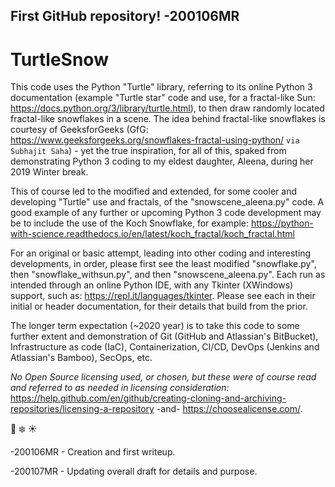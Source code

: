 ## First GitHub repository!  -200106MR
# TurtleSnow

This code uses the Python "Turtle" library, referring to its online Python 3 documentation (example "Turtle star" code and use, for a fractal-like Sun:  https://docs.python.org/3/library/turtle.html), to then draw randomly located fractal-like snowflakes in a scene.  The idea behind fractal-like snowflakes is courtesy of GeeksforGeeks (GfG:  https://www.geeksforgeeks.org/snowflakes-fractal-using-python/ `via Subhajit Saha`) - yet the true inspiration, for all of this, spaked from demonstrating Python 3 coding to my eldest daughter, Aleena, during her 2019 Winter break.

This of course led to the modified and extended, for some cooler and developing "Turtle" use and fractals, of the "snowscene_aleena.py" code.  A good example of any further or upcoming Python 3 code development may be to include the use of the Koch Snowflake, for example:  https://python-with-science.readthedocs.io/en/latest/koch_fractal/koch_fractal.html

For an original or basic attempt, leading into other coding and interesting developments, in order, please first see the least modified  "snowflake.py", then "snowflake_withsun.py", and then "snowscene_aleena.py".  Each run as intended through an online Python IDE, with any Tkinter (XWindows) support, such as:  https://repl.it/languages/tkinter.  Please see each in their initial or header documentation, for their details that build from the prior.

The longer term expectation (~2020 year) is to take this code to some further extent and demonstration of Git (GitHub and Atlassian's BitBucket), Infrastructure as code (IaC), Containerization, CI/CD, DevOps (Jenkins and Atlassian's Bamboo), SecOps, etc.

*No Open Source licensing used, or chosen, but these were of course read and referred to as needed in licensing consideration:*  https://help.github.com/en/github/creating-cloning-and-archiving-repositories/licensing-a-repository -and- https://choosealicense.com/.

:turtle: :snowflake: :sunny:

-200106MR - Creation and first writeup.

-200107MR - Updating overall draft for details and purpose.
